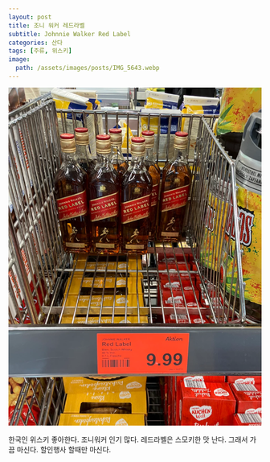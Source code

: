 ```yaml
---
layout: post
title: 조니 워커 레드라벨
subtitle: Johnnie Walker Red Label
categories: 산다
tags: [주류, 위스키]
image:
  path: /assets/images/posts/IMG_5643.webp
---
```


![](/assets/images/posts/IMG_5643.webp)

한국인 위스키 좋아한다. 조니워커 인기 많다. 레드라벨은 스모키한 맛 난다. 그래서 가끔 마신다. 할인행사 할때만 마신다.
